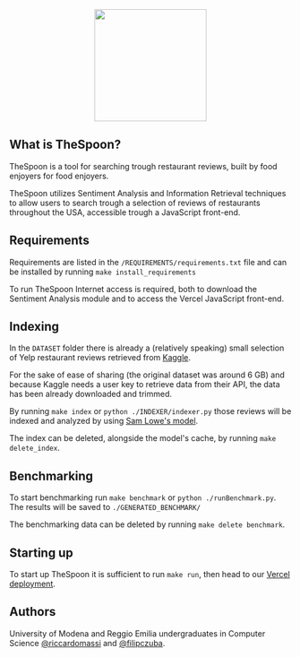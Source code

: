 <div align="center">
  <img width="200" height="200" src="https://github.com/riccardomassi/TheSpoon/blob/main/GUI/public/dark/dark-mode-logo.png">
</div>

## What is TheSpoon?
TheSpoon is a tool for searching trough restaurant reviews, built by food enjoyers for food enjoyers.

TheSpoon utilizes Sentiment Analysis and Information Retrieval techniques to allow users to search trough a selection of reviews of restaurants throughout the USA, accessible trough a JavaScript front-end.

## Requirements
Requirements are listed in the `/REQUIREMENTS/requirements.txt` file and can be installed by running `make install_requirements`

To run TheSpoon Internet access is required, both to download the Sentiment Analysis module and to access the Vercel JavaScript front-end.

## Indexing
In the `DATASET` folder there is already a (relatively speaking) small selection of Yelp restaurant reviews retrieved from [Kaggle](https://www.kaggle.com/datasets/yelp-dataset/yelp-dataset).

For the sake of ease of sharing (the original dataset was around 6 GB) and because Kaggle needs a user key to retrieve data from their API, the data has been already downloaded and trimmed.

By running `make index` or `python ./INDEXER/indexer.py` those reviews will be indexed and analyzed by using [Sam Lowe's model](https://huggingface.co/SamLowe/roberta-base-go_emotions).

The index can be deleted, alongside the model's cache, by running `make delete_index`.

## Benchmarking
To start benchmarking run `make benchmark` or `python ./runBenchmark.py`. The results will be saved to `./GENERATED_BENCHMARK/`

The benchmarking data can be deleted by running `make delete benchmark`.

## Starting up
To start up TheSpoon it is sufficient to run `make run`, then head to our [Vercel deployment](https://thespoon.vercel.app).

## Authors
 University of Modena and Reggio Emilia undergraduates in Computer Science [@riccardomassi](https://github.com/riccardomassi/) and [@filipczuba](https://github.com/filipczuba/).
